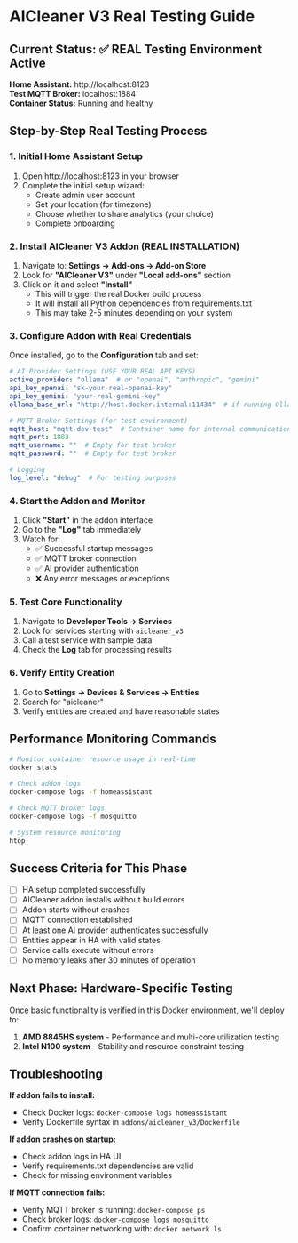 # AICleaner V3 Real Testing Guide

## Current Status: ✅ REAL Testing Environment Active

**Home Assistant:** http://localhost:8123  
**Test MQTT Broker:** localhost:1884  
**Container Status:** Running and healthy

## Step-by-Step Real Testing Process

### 1. Initial Home Assistant Setup
1. Open http://localhost:8123 in your browser
2. Complete the initial setup wizard:
   - Create admin user account
   - Set your location (for timezone)
   - Choose whether to share analytics (your choice)
   - Complete onboarding

### 2. Install AICleaner V3 Addon (REAL INSTALLATION)
1. Navigate to: **Settings → Add-ons → Add-on Store**
2. Look for **"AICleaner V3"** under **"Local add-ons"** section
3. Click on it and select **"Install"**
   - This will trigger the real Docker build process
   - It will install all Python dependencies from requirements.txt
   - This may take 2-5 minutes depending on your system

### 3. Configure Addon with Real Credentials
Once installed, go to the **Configuration** tab and set:

```yaml
# AI Provider Settings (USE YOUR REAL API KEYS)
active_provider: "ollama"  # or "openai", "anthropic", "gemini"
api_key_openai: "sk-your-real-openai-key"
api_key_gemini: "your-real-gemini-key"
ollama_base_url: "http://host.docker.internal:11434"  # if running Ollama locally

# MQTT Broker Settings (for test environment)
mqtt_host: "mqtt-dev-test"  # Container name for internal communication
mqtt_port: 1883
mqtt_username: ""  # Empty for test broker
mqtt_password: ""  # Empty for test broker

# Logging
log_level: "debug"  # For testing purposes
```

### 4. Start the Addon and Monitor
1. Click **"Start"** in the addon interface
2. Go to the **"Log"** tab immediately
3. Watch for:
   - ✅ Successful startup messages
   - ✅ MQTT broker connection
   - ✅ AI provider authentication
   - ❌ Any error messages or exceptions

### 5. Test Core Functionality
1. Navigate to **Developer Tools → Services**
2. Look for services starting with `aicleaner_v3`
3. Call a test service with sample data
4. Check the **Log** tab for processing results

### 6. Verify Entity Creation
1. Go to **Settings → Devices & Services → Entities**
2. Search for "aicleaner"
3. Verify entities are created and have reasonable states

## Performance Monitoring Commands

```bash
# Monitor container resource usage in real-time
docker stats

# Check addon logs
docker-compose logs -f homeassistant

# Check MQTT broker logs  
docker-compose logs -f mosquitto

# System resource monitoring
htop
```

## Success Criteria for This Phase

- [ ] HA setup completed successfully
- [ ] AICleaner addon installs without build errors
- [ ] Addon starts without crashes  
- [ ] MQTT connection established
- [ ] At least one AI provider authenticates successfully
- [ ] Entities appear in HA with valid states
- [ ] Service calls execute without errors
- [ ] No memory leaks after 30 minutes of operation

## Next Phase: Hardware-Specific Testing

Once basic functionality is verified in this Docker environment, we'll deploy to:
1. **AMD 8845HS system** - Performance and multi-core utilization testing
2. **Intel N100 system** - Stability and resource constraint testing

## Troubleshooting

**If addon fails to install:**
- Check Docker logs: `docker-compose logs homeassistant`
- Verify Dockerfile syntax in `addons/aicleaner_v3/Dockerfile`

**If addon crashes on startup:**
- Check addon logs in HA UI
- Verify requirements.txt dependencies are valid
- Check for missing environment variables

**If MQTT connection fails:**
- Verify MQTT broker is running: `docker-compose ps`
- Check broker logs: `docker-compose logs mosquitto`
- Confirm container networking with: `docker network ls`